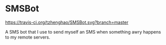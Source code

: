 # SMSBot

https://travis-ci.org/tzhenghao/SMSBot.svg?branch=master

A SMS bot that I use to send myself an SMS when something awry happens to my remote servers.
